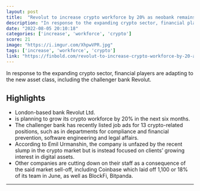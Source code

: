 ```yaml
---
layout: post
title:  "Revolut to increase crypto workforce by 20% as neobank remains bullish on digital assets"
description: "In response to the expanding crypto sector, financial players are adapting to the new asset class, including the challenger bank Revolut."
date: "2022-08-05 20:10:18"
categories: ['increase', 'workforce', 'crypto']
score: 21
image: "https://i.imgur.com/XhpwVPR.jpg"
tags: ['increase', 'workforce', 'crypto']
link: "https://finbold.com/revolut-to-increase-crypto-workforce-by-20-as-neobank-remains-bullish-on-digital-assets/"
---
```


In response to the expanding crypto sector, financial players are adapting to the new asset class, including the challenger bank Revolut.

## Highlights

- London-based bank Revolut Ltd.
- is planning to grow its crypto workforce by 20% in the next six months.
- The challenger bank has recently listed job ads for 13 crypto-related positions, such as in departments for compliance and financial prevention, software engineering and legal affairs.
- According to Emil Urmanshin, the company is unfazed by the recent slump in the crypto market but is instead focused on clients’ growing interest in digital assets.
- Other companies are cutting down on their staff as a consequence of the said market sell-off, including Coinbase which laid off 1,100 or 18% of its team in June, as well as BlockFi, Bitpanda.

---
